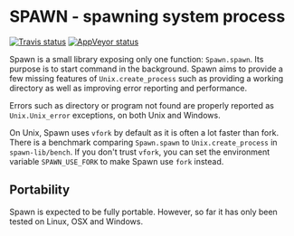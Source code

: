 # SPAWN - spawning system process

[![Travis status][travis-img]][travis] [![AppVeyor status][appveyor-img]][appveyor]

[travis]:         https://travis-ci.org/janestreet/spawn
[travis-img]:     https://travis-ci.org/janestreet/spawn.svg?branch=master
[appveyor]:       https://ci.appveyor.com/project/diml/ppxlib/branch/master
[appveyor-img]:   https://ci.appveyor.com/api/projects/status/bogbsm33uvh083jx?svg=true

Spawn is a small library exposing only one function:
`Spawn.spawn`. Its purpose is to start command in the
background. Spawn aims to provide a few missing features of
`Unix.create_process` such as providing a working directory as well as
improving error reporting and performance.

Errors such as directory or program not found are properly reported as
`Unix.Unix_error` exceptions, on both Unix and Windows.

On Unix, Spawn uses `vfork` by default as it is often a lot faster
than fork. There is a benchmark comparing `Spawn.spawn` to
`Unix.create_process` in `spawn-lib/bench`. If you don't trust
`vfork`, you can set the environment variable `SPAWN_USE_FORK` to make
Spawn use `fork` instead.

## Portability

Spawn is expected to be fully portable. However, so far it has only
been tested on Linux, OSX and Windows.
